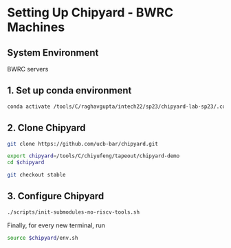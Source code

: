# Setting Up Chipyard - BWRC Machines

## System Environment

BWRC servers



## 1. Set up conda environment

```bash
conda activate /tools/C/raghavgupta/intech22/sp23/chipyard-lab-sp23/.conda-env
```

## 2. Clone Chipyard

```bash
git clone https://github.com/ucb-bar/chipyard.git

export chipyard=/tools/C/chiyufeng/tapeout/chipyard-demo
cd $chipyard

git checkout stable
```

## 3. Configure Chipyard

```bash
./scripts/init-submodules-no-riscv-tools.sh
```



Finally, for every new terminal, run

```bash
source $chipyard/env.sh
```

